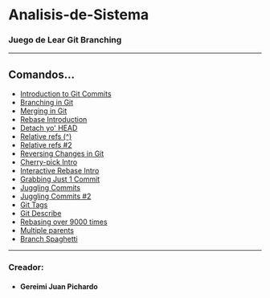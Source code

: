 # Analisis-de-Sistema
### Juego de Lear Git Branching

---

## Comandos...

<ul>
    <li><a href="/comandos/1.md">Introduction to Git Commits</a></li>
    <li><a href="/comandos/2.md">Branching in Git</a></li>
    <li><a href="/comandos/3.md">Merging in Git</a></li>
    <li><a href="/comandos/4.md">Rebase Introduction</a></li>
    <li><a href="/comandos/5.md">Detach yo' HEAD</a></li>
    <li><a href="/comandos/6.md">Relative refs (^)</a></li>
    <li><a href="/comandos/7.md">Relative refs #2</a></li>
    <li><a href="/comandos/8.md">Reversing Changes in Git</a></li>
    <li><a href="/comandos/9.md">Cherry-pick Intro</a></li>
    <li><a href="/comandos/10.md">Interactive Rebase Intro</a></li>
    <li><a href="/comandos/11.md">Grabbing Just 1 Commit</a></li>
    <li><a href="/comandos/12.md">Juggling Commits</a></li>
    <li><a href="/comandos/13.md">Juggling Commits #2</a></li>
    <li><a href="/comandos/14.md">Git Tags</a></li>
    <li><a href="/comandos/15.md">Git Describe</a></li>
    <li><a href="/comandos/16.md">Rebasing over 9000 times</a></li>
    <li><a href="/comandos/17.md">Multiple parents</a></li>
    <li><a href="/comandos/18.md">Branch Spaghetti</a></li>
</ul>

---

### Creador:
   + #### Gereimi Juan Pichardo

